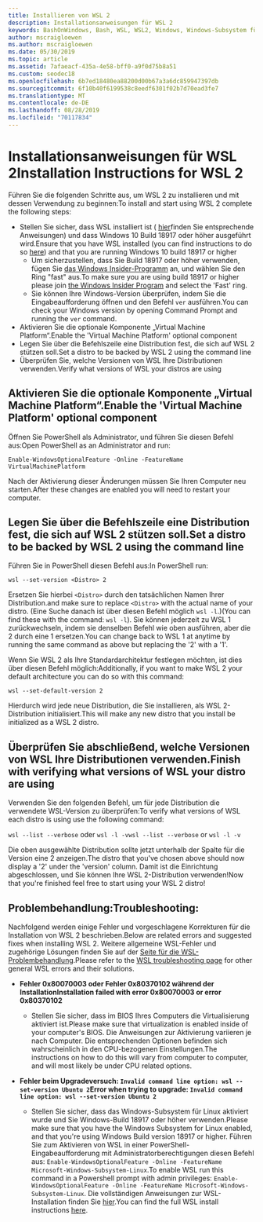 ```yaml
---
title: Installieren von WSL 2
description: Installationsanweisungen für WSL 2
keywords: BashOnWindows, Bash, WSL, WSL2, Windows, Windows-Subsystem für Linux, Windows-Subsystem, Ubuntu, Debian, Suse, Windows 10, Installation, installieren
author: mscraigloewen
ms.author: mscraigloewen
ms.date: 05/30/2019
ms.topic: article
ms.assetid: 7afaeacf-435a-4e58-bff0-a9f0d75b8a51
ms.custom: seodec18
ms.openlocfilehash: 6b7ed18480ea88200d00b67a3a6dc859947397db
ms.sourcegitcommit: 6f10b40f6199538c8eedf6301f02b7d70ead3fe7
ms.translationtype: MT
ms.contentlocale: de-DE
ms.lasthandoff: 08/28/2019
ms.locfileid: "70117834"
---
```

# <a name="installation-instructions-for-wsl-2"></a><span data-ttu-id="b02bf-104">Installationsanweisungen für WSL 2</span><span class="sxs-lookup"><span data-stu-id="b02bf-104">Installation Instructions for WSL 2</span></span>

<span data-ttu-id="b02bf-105">Führen Sie die folgenden Schritte aus, um WSL 2 zu installieren und mit dessen Verwendung zu beginnen:</span><span class="sxs-lookup"><span data-stu-id="b02bf-105">To install and start using WSL 2 complete the following steps:</span></span>

- <span data-ttu-id="b02bf-106">Stellen Sie sicher, dass WSL installiert ist ( [hier](./install-win10.md)finden Sie entsprechende Anweisungen) und dass Windows 10 Build 18917 oder höher ausgeführt wird.</span><span class="sxs-lookup"><span data-stu-id="b02bf-106">Ensure that you have WSL installed (you can find instructions to do so [here](./install-win10.md)) and that you are running Windows 10 build 18917 or higher</span></span>
   - <span data-ttu-id="b02bf-107">Um sicherzustellen, dass Sie Build 18917 oder höher verwenden, fügen Sie [das Windows Insider-Programm](https://insider.windows.com/en-us/) an, und wählen Sie den Ring "fast" aus.</span><span class="sxs-lookup"><span data-stu-id="b02bf-107">To make sure you are using build 18917 or higher please join [the Windows Insider Program](https://insider.windows.com/en-us/) and select the 'Fast' ring.</span></span> 
   - <span data-ttu-id="b02bf-108">Sie können Ihre Windows-Version überprüfen, indem Sie die Eingabeaufforderung öffnen und den Befehl `ver` ausführen.</span><span class="sxs-lookup"><span data-stu-id="b02bf-108">You can check your Windows version by opening Command Prompt and running the `ver` command.</span></span>
- <span data-ttu-id="b02bf-109">Aktivieren Sie die optionale Komponente „Virtual Machine Platform“.</span><span class="sxs-lookup"><span data-stu-id="b02bf-109">Enable the 'Virtual Machine Platform' optional component</span></span>
- <span data-ttu-id="b02bf-110">Legen Sie über die Befehlszeile eine Distribution fest, die sich auf WSL 2 stützen soll.</span><span class="sxs-lookup"><span data-stu-id="b02bf-110">Set a distro to be backed by WSL 2 using the command line</span></span>
- <span data-ttu-id="b02bf-111">Überprüfen Sie, welche Versionen von WSL Ihre Distributionen verwenden.</span><span class="sxs-lookup"><span data-stu-id="b02bf-111">Verify what versions of WSL your distros are using</span></span>

## <a name="enable-the-virtual-machine-platform-optional-component"></a><span data-ttu-id="b02bf-112">Aktivieren Sie die optionale Komponente „Virtual Machine Platform“.</span><span class="sxs-lookup"><span data-stu-id="b02bf-112">Enable the 'Virtual Machine Platform' optional component</span></span>

<span data-ttu-id="b02bf-113">Öffnen Sie PowerShell als Administrator, und führen Sie diesen Befehl aus:</span><span class="sxs-lookup"><span data-stu-id="b02bf-113">Open PowerShell as an Administrator and run:</span></span>

`Enable-WindowsOptionalFeature -Online -FeatureName VirtualMachinePlatform`

<span data-ttu-id="b02bf-114">Nach der Aktivierung dieser Änderungen müssen Sie Ihren Computer neu starten.</span><span class="sxs-lookup"><span data-stu-id="b02bf-114">After these changes are enabled you will need to restart your computer.</span></span>

## <a name="set-a-distro-to-be-backed-by-wsl-2-using-the-command-line"></a><span data-ttu-id="b02bf-115">Legen Sie über die Befehlszeile eine Distribution fest, die sich auf WSL 2 stützen soll.</span><span class="sxs-lookup"><span data-stu-id="b02bf-115">Set a distro to be backed by WSL 2 using the command line</span></span>

<span data-ttu-id="b02bf-116">Führen Sie in PowerShell diesen Befehl aus:</span><span class="sxs-lookup"><span data-stu-id="b02bf-116">In PowerShell run:</span></span>

`wsl --set-version <Distro> 2`

<span data-ttu-id="b02bf-117">Ersetzen Sie hierbei `<Distro>` durch den tatsächlichen Namen Ihrer Distribution.</span><span class="sxs-lookup"><span data-stu-id="b02bf-117">and make sure to replace `<Distro>` with the actual name of your distro.</span></span> <span data-ttu-id="b02bf-118">(Eine Suche danach ist über diesen Befehl möglich `wsl -l`.)</span><span class="sxs-lookup"><span data-stu-id="b02bf-118">(You can find these with the command: `wsl -l`).</span></span> <span data-ttu-id="b02bf-119">Sie können jederzeit zu WSL 1 zurückwechseln, indem sie denselben Befehl wie oben ausführen, aber die 2 durch eine 1 ersetzen.</span><span class="sxs-lookup"><span data-stu-id="b02bf-119">You can change back to WSL 1 at anytime by running the same command as above but replacing the '2' with a '1'.</span></span>

<span data-ttu-id="b02bf-120">Wenn Sie WSL 2 als Ihre Standardarchitektur festlegen möchten, ist dies über diesen Befehl möglich:</span><span class="sxs-lookup"><span data-stu-id="b02bf-120">Additionally, if you want to make WSL 2 your default architecture you can do so with this command:</span></span>

`wsl --set-default-version 2`

<span data-ttu-id="b02bf-121">Hierdurch wird jede neue Distribution, die Sie installieren, als WSL 2-Distribution initialisiert.</span><span class="sxs-lookup"><span data-stu-id="b02bf-121">This will make any new distro that you install be initialized as a WSL 2 distro.</span></span>

## <a name="finish-with-verifying-what-versions-of-wsl-your-distro-are-using"></a><span data-ttu-id="b02bf-122">Überprüfen Sie abschließend, welche Versionen von WSL Ihre Distributionen verwenden.</span><span class="sxs-lookup"><span data-stu-id="b02bf-122">Finish with verifying what versions of WSL your distro are using</span></span>

<span data-ttu-id="b02bf-123">Verwenden Sie den folgenden Befehl, um für jede Distribution die verwendete WSL-Version zu überprüfen:</span><span class="sxs-lookup"><span data-stu-id="b02bf-123">To verify what versions of WSL each distro is using use the following command:</span></span>

<span data-ttu-id="b02bf-124">`wsl --list --verbose` oder `wsl -l -v`</span><span class="sxs-lookup"><span data-stu-id="b02bf-124">`wsl --list --verbose` or `wsl -l -v`</span></span>

<span data-ttu-id="b02bf-125">Die oben ausgewählte Distribution sollte jetzt unterhalb der Spalte für die Version eine 2 anzeigen.</span><span class="sxs-lookup"><span data-stu-id="b02bf-125">The distro that you've chosen above should now display a '2' under the 'version' column.</span></span> <span data-ttu-id="b02bf-126">Damit ist die Einrichtung abgeschlossen, und Sie können Ihre WSL 2-Distribution verwenden!</span><span class="sxs-lookup"><span data-stu-id="b02bf-126">Now that you're finished feel free to start using your WSL 2 distro!</span></span> 

## <a name="troubleshooting"></a><span data-ttu-id="b02bf-127">Problembehandlung:</span><span class="sxs-lookup"><span data-stu-id="b02bf-127">Troubleshooting:</span></span> 

<span data-ttu-id="b02bf-128">Nachfolgend werden einige Fehler und vorgeschlagene Korrekturen für die Installation von WSL 2 beschrieben.</span><span class="sxs-lookup"><span data-stu-id="b02bf-128">Below are related errors and suggested fixes when installing WSL 2.</span></span> <span data-ttu-id="b02bf-129">Weitere allgemeine WSL-Fehler und zugehörige Lösungen finden Sie auf der [Seite für die WSL-Problembehandlung](troubleshooting.md).</span><span class="sxs-lookup"><span data-stu-id="b02bf-129">Please refer to the [WSL troubleshooting page](troubleshooting.md) for other general WSL errors and their solutions.</span></span>

* <span data-ttu-id="b02bf-130">**Fehler 0x80070003 oder Fehler 0x80370102 während der Installation**</span><span class="sxs-lookup"><span data-stu-id="b02bf-130">**Installation failed with error 0x80070003 or error 0x80370102**</span></span>
    * <span data-ttu-id="b02bf-131">Stellen Sie sicher, dass im BIOS Ihres Computers die Virtualisierung aktiviert ist.</span><span class="sxs-lookup"><span data-stu-id="b02bf-131">Please make sure that virtualization is enabled inside of your computer's BIOS.</span></span> <span data-ttu-id="b02bf-132">Die Anweisungen zur Aktivierung variieren je nach Computer. Die entsprechenden Optionen befinden sich wahrscheinlich in den CPU-bezogenen Einstellungen.</span><span class="sxs-lookup"><span data-stu-id="b02bf-132">The instructions on how to do this will vary from computer to computer, and will most likely be under CPU related options.</span></span>
   
* <span data-ttu-id="b02bf-133">**Fehler beim Upgradeversuch: `Invalid command line option: wsl --set-version Ubuntu 2`**</span><span class="sxs-lookup"><span data-stu-id="b02bf-133">**Error when trying to upgrade: `Invalid command line option: wsl --set-version Ubuntu 2`**</span></span>
    * <span data-ttu-id="b02bf-134">Stellen Sie sicher, dass das Windows-Subsystem für Linux aktiviert wurde und Sie Windows-Build 18917 oder höher verwenden.</span><span class="sxs-lookup"><span data-stu-id="b02bf-134">Please make sure that you have the Windows Subsystem for Linux enabled, and that you're using Windows Build version 18917 or higher.</span></span> <span data-ttu-id="b02bf-135">Führen Sie zum Aktivieren von WSL in einer PowerShell-Eingabeaufforderung mit Administratorberechtigungen diesen Befehl aus: `Enable-WindowsOptionalFeature -Online -FeatureName Microsoft-Windows-Subsystem-Linux`.</span><span class="sxs-lookup"><span data-stu-id="b02bf-135">To enable WSL run this command in a Powershell prompt with admin privileges: `Enable-WindowsOptionalFeature -Online -FeatureName Microsoft-Windows-Subsystem-Linux`.</span></span> <span data-ttu-id="b02bf-136">Die vollständigen Anweisungen zur WSL-Installation finden Sie [hier](./install-win10.md).</span><span class="sxs-lookup"><span data-stu-id="b02bf-136">You can find the full WSL install instructions [here](./install-win10.md).</span></span>